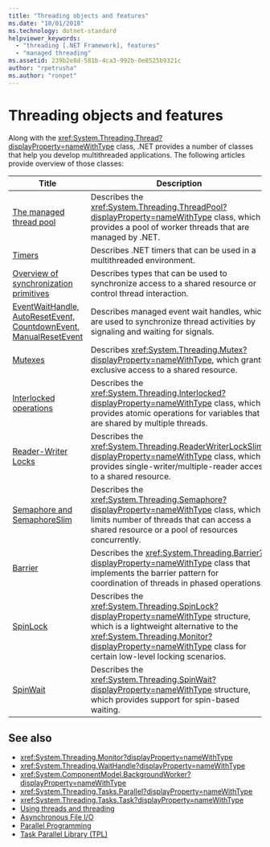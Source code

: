 ```yaml
---
title: "Threading objects and features"
ms.date: "10/01/2018"
ms.technology: dotnet-standard
helpviewer_keywords: 
  - "threading [.NET Framework], features"
  - "managed threading"
ms.assetid: 239b2e8d-581b-4ca3-992b-0e8525b9321c
author: "rpetrusha"
ms.author: "ronpet"
---
```

# Threading objects and features

Along with the <xref:System.Threading.Thread?displayProperty=nameWithType> class, .NET provides a number of classes that help you develop multithreaded applications. The following articles provide overview of those classes:

|Title|Description|  
|-----------|-----------------|  
|[The managed thread pool](the-managed-thread-pool.md)|Describes the <xref:System.Threading.ThreadPool?displayProperty=nameWithType> class, which provides a pool of worker threads that are managed by .NET.|  
|[Timers](timers.md)|Describes .NET timers that can be used in a multithreaded environment.|
|[Overview of synchronization primitives](overview-of-synchronization-primitives.md)|Describes types that can be used to synchronize access to a shared resource or control thread interaction.|
|[EventWaitHandle, AutoResetEvent, CountdownEvent, ManualResetEvent](eventwaithandle-autoresetevent-countdownevent-manualresetevent.md)|Describes managed event wait handles, which are used to synchronize thread activities by signaling and waiting for signals.|
|[Mutexes](mutexes.md)|Describes <xref:System.Threading.Mutex?displayProperty=nameWithType>, which grants exclusive access to a shared resource.|
|[Interlocked operations](interlocked-operations.md)|Describes the <xref:System.Threading.Interlocked?displayProperty=nameWithType> class, which provides atomic operations for variables that are shared by multiple threads.|
|[Reader-Writer Locks](reader-writer-locks.md)|Describes the <xref:System.Threading.ReaderWriterLockSlim?displayProperty=nameWithType> class, which provides single-writer/multiple-reader access to a shared resource.|
|[Semaphore and SemaphoreSlim](semaphore-and-semaphoreslim.md)|Describes the <xref:System.Threading.Semaphore?displayProperty=nameWithType> class, which limits number of threads that can access a shared resource or a pool of resources concurrently.|
|[Barrier](barrier.md)|Describes the <xref:System.Threading.Barrier?displayProperty=nameWithType> class that implements the barrier pattern for coordination of threads in phased operations.|
|[SpinLock](spinlock.md)|Describes the <xref:System.Threading.SpinLock?displayProperty=nameWithType> structure, which is a lightweight alternative to the <xref:System.Threading.Monitor?displayProperty=nameWithType> class for certain low-level locking scenarios.|
|[SpinWait](spinwait.md)|Describes the <xref:System.Threading.SpinWait?displayProperty=nameWithType> structure, which provides support for spin-based waiting.|

## See also

- <xref:System.Threading.Monitor?displayProperty=nameWithType>
- <xref:System.Threading.WaitHandle?displayProperty=nameWithType>
- <xref:System.ComponentModel.BackgroundWorker?displayProperty=nameWithType>
- <xref:System.Threading.Tasks.Parallel?displayProperty=nameWithType>
- <xref:System.Threading.Tasks.Task?displayProperty=nameWithType>
- [Using threads and threading](using-threads-and-threading.md)
- [Asynchronous File I/O](../io/asynchronous-file-i-o.md)
- [Parallel Programming](../parallel-programming/index.md)
- [Task Parallel Library (TPL)](../parallel-programming/task-parallel-library-tpl.md)
